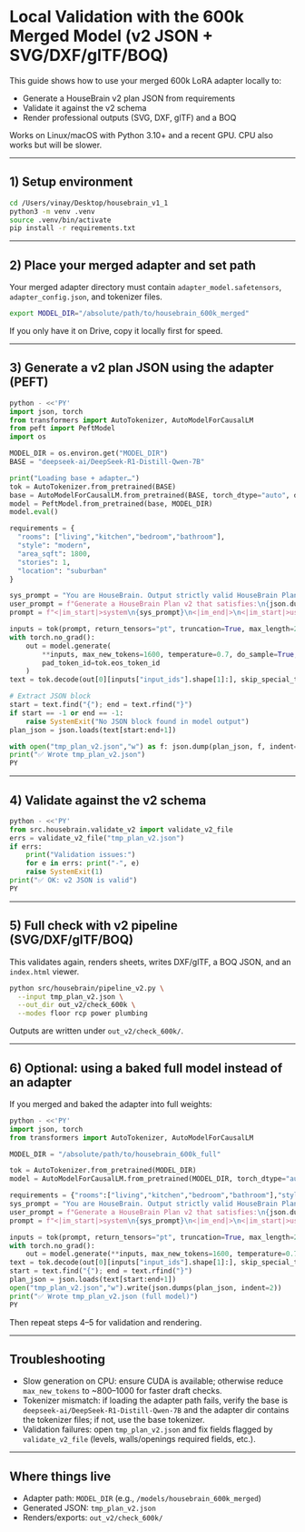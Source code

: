 # Local Validation with the 600k Merged Model (v2 JSON + SVG/DXF/glTF/BOQ)

This guide shows how to use your merged 600k LoRA adapter locally to:
- Generate a HouseBrain v2 plan JSON from requirements
- Validate it against the v2 schema
- Render professional outputs (SVG, DXF, glTF) and a BOQ

Works on Linux/macOS with Python 3.10+ and a recent GPU. CPU also works but will be slower.

---

## 1) Setup environment

```bash
cd /Users/vinay/Desktop/housebrain_v1_1
python3 -m venv .venv
source .venv/bin/activate
pip install -r requirements.txt
```

---

## 2) Place your merged adapter and set path

Your merged adapter directory must contain `adapter_model.safetensors`, `adapter_config.json`, and tokenizer files.

```bash
export MODEL_DIR="/absolute/path/to/housebrain_600k_merged"
```

If you only have it on Drive, copy it locally first for speed.

---

## 3) Generate a v2 plan JSON using the adapter (PEFT)

```python
python - <<'PY'
import json, torch
from transformers import AutoTokenizer, AutoModelForCausalLM
from peft import PeftModel
import os

MODEL_DIR = os.environ.get("MODEL_DIR")
BASE = "deepseek-ai/DeepSeek-R1-Distill-Qwen-7B"

print("Loading base + adapter…")
tok = AutoTokenizer.from_pretrained(BASE)
base = AutoModelForCausalLM.from_pretrained(BASE, torch_dtype="auto", device_map="auto")
model = PeftModel.from_pretrained(base, MODEL_DIR)
model.eval()

requirements = {
  "rooms": ["living","kitchen","bedroom","bathroom"],
  "style": "modern",
  "area_sqft": 1800,
  "stories": 1,
  "location": "suburban"
}

sys_prompt = "You are HouseBrain. Output strictly valid HouseBrain Plan v2 JSON only, no prose."
user_prompt = f"Generate a HouseBrain Plan v2 that satisfies:\n{json.dumps(requirements, indent=2)}"
prompt = f"<|im_start|>system\n{sys_prompt}\n<|im_end|>\n<|im_start|>user\n{user_prompt}\n<|im_end|>\n<|im_start|>assistant\n"

inputs = tok(prompt, return_tensors="pt", truncation=True, max_length=2048).to(model.device)
with torch.no_grad():
    out = model.generate(
        **inputs, max_new_tokens=1600, temperature=0.7, do_sample=True,
        pad_token_id=tok.eos_token_id
    )
text = tok.decode(out[0][inputs["input_ids"].shape[1]:], skip_special_tokens=True)

# Extract JSON block
start = text.find("{"); end = text.rfind("}")
if start == -1 or end == -1:
    raise SystemExit("No JSON block found in model output")
plan_json = json.loads(text[start:end+1])

with open("tmp_plan_v2.json","w") as f: json.dump(plan_json, f, indent=2)
print("✅ Wrote tmp_plan_v2.json")
PY
```

---

## 4) Validate against the v2 schema

```python
python - <<'PY'
from src.housebrain.validate_v2 import validate_v2_file
errs = validate_v2_file("tmp_plan_v2.json")
if errs:
    print("Validation issues:")
    for e in errs: print("-", e)
    raise SystemExit(1)
print("✅ OK: v2 JSON is valid")
PY
```

---

## 5) Full check with v2 pipeline (SVG/DXF/glTF/BOQ)

This validates again, renders sheets, writes DXF/glTF, a BOQ JSON, and an `index.html` viewer.

```bash
python src/housebrain/pipeline_v2.py \
  --input tmp_plan_v2.json \
  --out_dir out_v2/check_600k \
  --modes floor rcp power plumbing
```

Outputs are written under `out_v2/check_600k/`.

---

## 6) Optional: using a baked full model instead of an adapter

If you merged and baked the adapter into full weights:

```python
python - <<'PY'
import json, torch
from transformers import AutoTokenizer, AutoModelForCausalLM

MODEL_DIR = "/absolute/path/to/housebrain_600k_full"

tok = AutoTokenizer.from_pretrained(MODEL_DIR)
model = AutoModelForCausalLM.from_pretrained(MODEL_DIR, torch_dtype="auto", device_map="auto").eval()

requirements = {"rooms":["living","kitchen","bedroom","bathroom"],"style":"modern","area_sqft":1800,"stories":1}
sys_prompt = "You are HouseBrain. Output strictly valid HouseBrain Plan v2 JSON only, no prose."
user_prompt = f"Generate a HouseBrain Plan v2 that satisfies:\n{json.dumps(requirements, indent=2)}"
prompt = f"<|im_start|>system\n{sys_prompt}\n<|im_end|>\n<|im_start|>user\n{user_prompt}\n<|im_end|>\n<|im_start|>assistant\n"

inputs = tok(prompt, return_tensors="pt", truncation=True, max_length=2048).to(model.device)
with torch.no_grad():
    out = model.generate(**inputs, max_new_tokens=1600, temperature=0.7, do_sample=True, pad_token_id=tok.eos_token_id)
text = tok.decode(out[0][inputs["input_ids"].shape[1]:], skip_special_tokens=True)
start = text.find("{"); end = text.rfind("}")
plan_json = json.loads(text[start:end+1])
open("tmp_plan_v2.json","w").write(json.dumps(plan_json, indent=2))
print("✅ Wrote tmp_plan_v2.json (full model)")
PY
```

Then repeat steps 4–5 for validation and rendering.

---

## Troubleshooting

- Slow generation on CPU: ensure CUDA is available; otherwise reduce `max_new_tokens` to ~800–1000 for faster draft checks.
- Tokenizer mismatch: if loading the adapter path fails, verify the base is `deepseek-ai/DeepSeek-R1-Distill-Qwen-7B` and the adapter dir contains the tokenizer files; if not, use the base tokenizer.
- Validation failures: open `tmp_plan_v2.json` and fix fields flagged by `validate_v2_file` (levels, walls/openings required fields, etc.).

---

## Where things live

- Adapter path: `MODEL_DIR` (e.g., `/models/housebrain_600k_merged`)
- Generated JSON: `tmp_plan_v2.json`
- Renders/exports: `out_v2/check_600k/`
